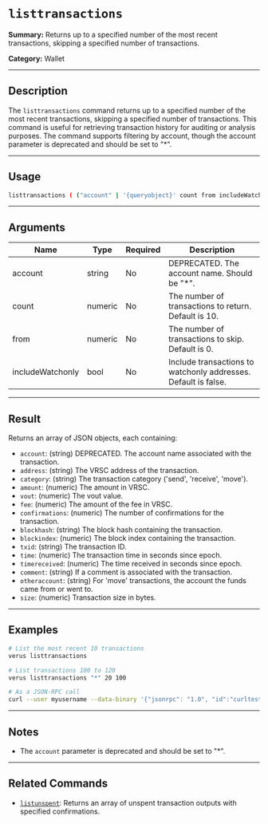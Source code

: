 # `listtransactions`

**Summary:**
Returns up to a specified number of the most recent transactions, skipping a specified number of transactions.

**Category:**
Wallet

---

## Description
The `listtransactions` command returns up to a specified number of the most recent transactions, skipping a specified number of transactions. This command is useful for retrieving transaction history for auditing or analysis purposes. The command supports filtering by account, though the account parameter is deprecated and should be set to "*".

---

## Usage
```bash
listtransactions ( ("account" | '{queryobject}' count from includeWatchonly)
```

---

## Arguments
| Name             | Type    | Required | Description                                                                 |
|------------------|---------|----------|-----------------------------------------------------------------------------|
| account          | string  | No       | DEPRECATED. The account name. Should be "*".                                |
| count            | numeric | No       | The number of transactions to return. Default is 10.                        |
| from             | numeric | No       | The number of transactions to skip. Default is 0.                           |
| includeWatchonly | bool    | No       | Include transactions to watchonly addresses. Default is false.              |

---

## Result
Returns an array of JSON objects, each containing:
- `account`: (string) DEPRECATED. The account name associated with the transaction.
- `address`: (string) The VRSC address of the transaction.
- `category`: (string) The transaction category ('send', 'receive', 'move').
- `amount`: (numeric) The amount in VRSC.
- `vout`: (numeric) The vout value.
- `fee`: (numeric) The amount of the fee in VRSC.
- `confirmations`: (numeric) The number of confirmations for the transaction.
- `blockhash`: (string) The block hash containing the transaction.
- `blockindex`: (numeric) The block index containing the transaction.
- `txid`: (string) The transaction ID.
- `time`: (numeric) The transaction time in seconds since epoch.
- `timereceived`: (numeric) The time received in seconds since epoch.
- `comment`: (string) If a comment is associated with the transaction.
- `otheraccount`: (string) For 'move' transactions, the account the funds came from or went to.
- `size`: (numeric) Transaction size in bytes.

---

## Examples
```bash
# List the most recent 10 transactions
verus listtransactions

# List transactions 100 to 120
verus listtransactions "*" 20 100

# As a JSON-RPC call
curl --user myusername --data-binary '{"jsonrpc": "1.0", "id":"curltest", "method": "listtransactions", "params": ["*", 20, 100] }' -H 'content-type: text/plain;' http://127.0.0.1:27486/
```

---

## Notes
- The `account` parameter is deprecated and should be set to "*".

---

## Related Commands
- [`listunspent`](./listunspent.md): Returns an array of unspent transaction outputs with specified confirmations. 